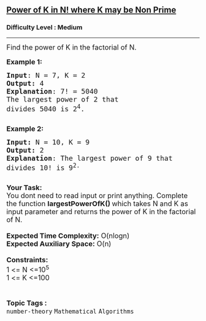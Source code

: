 <h2><a href="https://practice.geeksforgeeks.org/problems/power-of-k-in-n-where-k-may-be-non-prime4206/1?utm_source=geeksforgeeks&utm_medium=ml_article_practice_tab&utm_campaign=article_practice_tab">Power of K in N! where K may be Non Prime</a></h2><h3>Difficulty Level : Medium</h3><hr><div class="problems_problem_content__Xm_eO"><p><span style="font-size:18px">Find the power of K in the factorial of&nbsp;N.</span><br>
<br>
<span style="font-size:18px"><strong>Example 1:</strong></span></p>

<pre><span style="font-size:18px"><strong>Input</strong>: N = 7, K = 2
<strong>Output:</strong>&nbsp;4
<strong>Explanation</strong>: 7! = 5040
The largest power of 2 that
divides 5040 is 2<sup>4</sup>.</span></pre>

<p><br>
<span style="font-size:18px"><strong>Example 2:</strong></span></p>

<pre><span style="font-size:18px"><strong>Input: </strong>N = 10, K = 9
<strong>Output:&nbsp;</strong>2
<strong>Explanation</strong>: The largest power of 9 that
divides 10! is 9<sup>2.</sup></span></pre>

<p><br>
<span style="font-size:18px"><strong>Your Task:&nbsp;&nbsp;</strong><br>
You dont need to read input or print anything. Complete the function <strong>largestPowerOfK()&nbsp;</strong>which takes N&nbsp;and K&nbsp;as input parameter and returns the power of K in the factorial of&nbsp;N.<br>
<br>
<strong>Expected Time Complexity:</strong> O(nlogn)<br>
<strong>Expected Auxiliary Space:</strong> O(n)<br>
<br>
<strong>Constraints:</strong><br>
1 &lt;= N&nbsp;&lt;=10<sup>5</sup><br>
1 &lt;= K&nbsp;&lt;=100</span></p>
</div><br><p><span style=font-size:18px><strong>Topic Tags : </strong><br><code>number-theory</code>&nbsp;<code>Mathematical</code>&nbsp;<code>Algorithms</code>&nbsp;